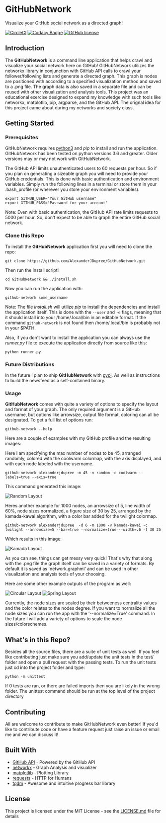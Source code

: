 # GitHubNetwork

Visualize your GitHub social network as a directed graph!

[![CircleCI](https://circleci.com/gh/AlexanderJDupree/GithubNetwork.svg?style=svg)](https://circleci.com/gh/AlexanderJDupree/GithubNetwork)
[![Codacy Badge](https://api.codacy.com/project/badge/Grade/664afc53dad245dbaa9d778652b2ce12)](https://www.codacy.com/app/AlexanderJDupree/GithubNetwork?utm_source=github.com&amp;utm_medium=referral&amp;utm_content=AlexanderJDupree/GithubNetwork&amp;utm_campaign=Badge_Grade)
[![GitHub license](https://img.shields.io/badge/license-MIT-blue.svg)](https://github.com/AlexanderJDupree/GitHubNetwork/blob/master/LICENSE)

## Introduction

The **GitHubNetwork** is a command line application that helps crawl and visualize your social network here on GitHub! GitHubNetwork utilizes the networkx library in conjunction with GitHub API calls to crawl your follower/following lists and generate a directed graph. This graph is nodes are positioned with according to a specified visualization method and saved to a .png file. The graph data is also saved in a separate file and can be reused with other visualization and analysis tools. This project was an educational exercise designed to expand my knowledge with such tools like networkx, matplotlib, pip, argparse, and the GitHub API. The orignal idea for this project came about during my networks and society class. 

## Getting Started

### Prerequisites

GitHubNetwork requires [python3](https://www.python.org/downloads/) and *pip* to install and run the application. GitHubNetwork has been tested on python versions 3.6 and greater. Older versions may or may not work with GitHubNetwork. 

The GitHub API limits unauthenticated users to 60 requests per hour. So if you plan on generating a sizeable graph you will need to provide your GitHub credentials. This is done with basic authentication and environment variables. Simply run the following lines in a terminal or store them in your .bash_profile (or wherever you store your environment variables).

```
export GITHUB_USER="Your GitHub username"
export GITHUB_PASS="Password for your account"
```

Note: Even with basic authentication, the GitHub API rate limits requests to 5000 per hour. So, don't expect to be able to graph the entire GitHub social network. 

### Clone this Repo

To install the **GitHubNetwork** application first you will need to clone the repo:

```
git clone https://github.com/AlexanderJDupree/GitHubNetwork.git
```

Then run the install script!

```
cd GitHubNetwork && ./install.sh
```

Now you can run the application with:

```
github-network some_username
```

Note: The file *install.sh* will utilize *pip* to install the dependencies and install the application itself. This is done with the `--user` and `-e` flags, meaning that it should install into your /home/.local/bin in an editable format. If the command `github-network` is not found then /home/.local/bin is probably not in your $PATH.

Also, if you don't want to install the application you can always use the *runner.py* file to execute the application directly from source like this:

```
python runner.py
```

### Future Distributions

In the future I plan to ship **GitHubNetwork** with [pypi](https://pypi.org/). As well as instructions to build the newsfeed as a self-contained binary.  

### Usage 

**GitHubNetwork** comes with quite a variety of options to specify the layout and format of your graph. The only required argument is a GitHub username, but options like arrowsize, output file format, coloring can all be designated. To get a full list of options run:

```
github-network --help
```

Here are a couple of examples with my GitHub profile and the resulting images:

Here I am specifying the max number of nodes to be 45, arranged randomly, colored with the coolwarm colormap, with the axis displayed, and with each node labeled with the username. 

```
github-network alexanderjdupree -m 45 -v random -c coolwarm --labels=true --axis=true
```
This command generated this image:

![Random Layout](example/random.png)

Heres another example for 1000 nodes, an arrowsize of 5, line width of 60%, node sizes normalized, a figure size of 30 by 25, arranged by the kamada-kawai algorithm, with a color bar added for the twilight colormap.

```
github-network alexanderjdupree  -d 6 -m 1000 -v kamada-kawai -c twilight --arrowsize=5 --bar=true --normalize=true --width=.6 -f 30 25
```

Which results in this image:

![Kamada Layout](example/kamada.png)

As you can see, things can get messy very quick! That's why that along with the .png file the graph itself can be saved in a variety of formats. By default it is saved as 'network.graphml' and can be used in other visualization and analysis tools of your choosing. 

Here are some other example outputs of the program as well:

![Circular Layout](example/circular.png)
![Spring Layout](example/spring.png)

Currently, the node sizes are scaled by their betweeness centrality values and the color relates to the nodes degree. If you want to normalize all the node sizes you can run the app with the '--normalize=True' command. In the future I will add a variety of options to scale the node sizes/colorschemes.


## What's in this Repo?

Besides all the source files, there are a suite of unit tests as well. If you feel like contributing just make sure you add/update the unit tests in the test/ folder and open a pull request with the passing tests. To run the unit tests just cd into the project folder and type:

```
python -m unittest
```

If 0 tests are ran, or there are failed imports then you are likely in the wrong folder. The unittest command should be run at the top level of the project directory
## Contributing

All are welcome to contribute to make GitHubNetwork even better! If you'd like to contribute code or have a feature request just raise an issue or email me and we can discuss it!

## Built With

* [GitHub API](https://developer.github.com/v3/) - Powered by the GitHub API
* [networkx](https://networkx.github.io/) - Graph Analysis and visualizer
* [matplotlib](https://matplotlib.org/index.html) - Plotting Library
* [requests](http://docs.python-requests.org/en/master/) - HTTP for Humans
* [tqdm](https://github.com/tqdm/tqdm) - Awesome and intuitive progress bar library

## License

This project is licensed under the MIT License - see the [LICENSE.md](https://raw.githubusercontent.com/AlexanderJDupree/GithubNetwork/master/LICENSE) file for details
